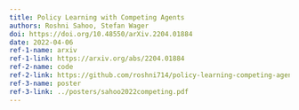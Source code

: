 ```yaml
---
title: Policy Learning with Competing Agents
authors: Roshni Sahoo, Stefan Wager
doi: https://doi.org/10.48550/arXiv.2204.01884 
date: 2022-04-06
ref-1-name: arxiv
ref-1-link: https://arxiv.org/abs/2204.01884
ref-2-name: code
ref-2-link: https://github.com/roshni714/policy-learning-competing-agents
ref-3-name: poster
ref-3-link: ../posters/sahoo2022competing.pdf 
---
```


<!--Oral Presentation at the 2022 ACM Conference on Equity and Access in Algorithms, Mechanims, and Optimization (EAAMO).-->
